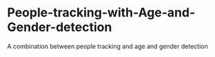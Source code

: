 # People-tracking-with-Age-and-Gender-detection
A combination between people tracking and age and gender detection
